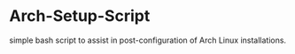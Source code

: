 Arch-Setup-Script
=================

simple bash script to assist in post-configuration of Arch Linux installations.
